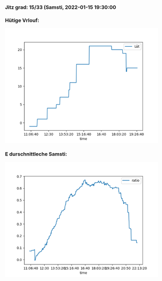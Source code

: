 ### Jitz grad: 15/33 (Samsti, 2022-01-15 19:30:00

### Hütige Vrlouf:
![Graph](Today.png)

### E durschnittleche Samsti:
![Graph](Samsti.png)